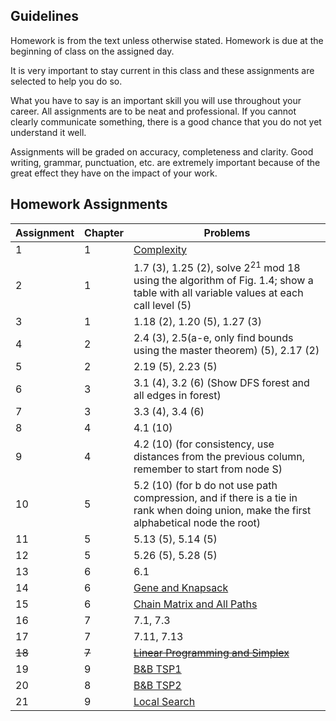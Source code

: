 ## Guidelines

Homework is from the text unless otherwise stated. Homework is due at the beginning of class on the assigned day.

It is very important to stay current in this class and these assignments are selected to help you do so. 

What you have to say is an important skill you will use throughout your career. 
All assignments are to be neat and professional. 
If you cannot clearly communicate something, there is a good chance that you do not yet understand it well.

Assignments will be graded on accuracy, completeness and clarity.
Good writing, grammar, punctuation, etc. are extremely important because of the great effect they have on the impact of your work.

## Homework Assignments

| Assignment | Chapter | Problems |
| --- | --- | --- |
| <a id='1'>1</a> | 1 | [Complexity](homework/HW1.md) |
| <a id='2'>2</a> | 1 | 1.7 (3), 1.25 (2), solve 2<sup>21</sup> mod 18 using the algorithm of Fig. 1.4; show a table with all variable values at each call level (5) |
| <a id='3'>3</a> | 1 | 1.18 (2), 1.20 (5), 1.27 (3) |
| <a id='4'>4</a> | 2 | 2.4 (3), 2.5(a-e, only find bounds using the master theorem) (5), 2.17 (2) |
| <a id='5'>5</a> | 2 | 2.19 (5), 2.23 (5) |
| <a id='6'>6</a> | 3 | 3.1 (4), 3.2 (6) (Show DFS forest and all edges in forest) |
| <a id='7'>7</a> | 3 | 3.3 (4), 3.4 (6) |
| <a id='8'>8</a> | 4 | 4.1 (10) |
| <a id='9'>9</a> | 4 | 4.2 (10) (for consistency, use distances from the previous column, remember to start from node S) |
| <a id='10'>10</a> | 5 | 5.2 (10) (for b do not use path compression, and if there is a tie in rank when doing union, make the first alphabetical node the root) |
| <a id='11'>11</a> | 5 | 5.13 (5), 5.14 (5) |
| <a id='12'>12</a> | 5 | 5.26 (5), 5.28 (5) |
| <a id='13'>13</a> | 6 | 6.1 |
| <a id='14'>14</a> | 6 | [Gene and Knapsack](homework/GeneKnap.md) |
| <a id='15'>15</a> | 6 | [Chain Matrix and All Paths](homework/MM.md) |
| <a id='16'>16</a> | 7 | 7.1, 7.3 |
| <a id='17'>17</a> | 7 | 7.11, 7.13 |
| <strike><a id='18'>18</a></strike> | <strike>7</strike> | <strike>[Linear Programming and Simplex](homework/HW18.pdf)</strike> |
| <a id='19'>19</a> | 9 | [B&B TSP1](homework/HW19.md) |
| <a id='20'>20</a> | 8 | [B&B TSP2](homework/TSP2.md) |
| <a id='21'>21</a> | 9 | [Local Search](homework/Local.md) |

  

  

